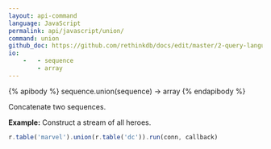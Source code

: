 ```yaml
---
layout: api-command 
language: JavaScript
permalink: api/javascript/union/
command: union 
github_doc: https://github.com/rethinkdb/docs/edit/master/2-query-language/api/javascript/transformations/union.md
io:
    -   - sequence
        - array
---
```


{% apibody %}
sequence.union(sequence) &rarr; array
{% endapibody %}

Concatenate two sequences.

__Example:__ Construct a stream of all heroes.

```js
r.table('marvel').union(r.table('dc')).run(conn, callback)
```
